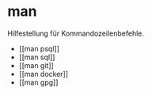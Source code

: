 # man

Hilfestellung für Kommandozeilenbefehle.

* [[man psql]]
* [[man sql]]
* [[man git]]
* [[man docker]]
* [[man gpg]]